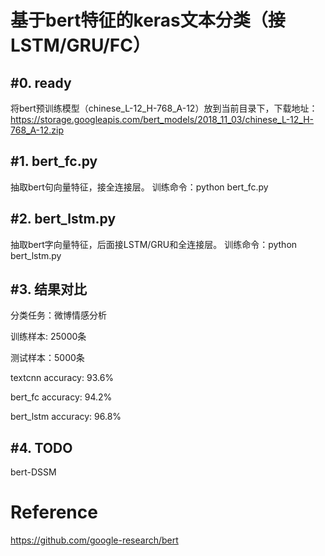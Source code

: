 基于bert特征的keras文本分类（接LSTM/GRU/FC）
====
#0. ready
-------
  将bert预训练模型（chinese_L-12_H-768_A-12）放到当前目录下，下载地址：https://storage.googleapis.com/bert_models/2018_11_03/chinese_L-12_H-768_A-12.zip
  
#1. bert_fc.py
------
  抽取bert句向量特征，接全连接层。
  训练命令：python bert_fc.py
  
#2. bert_lstm.py
-----
  抽取bert字向量特征，后面接LSTM/GRU和全连接层。
  训练命令：python bert_lstm.py
  
#3. 结果对比
------
  分类任务：微博情感分析
  
  训练样本: 25000条
  
  测试样本：5000条
  
  textcnn accuracy: 93.6%
  
  bert_fc accuracy: 94.2%
  
  bert_lstm accuracy: 96.8%
  
#4. TODO
------
bert-DSSM

Reference
=====
https://github.com/google-research/bert
